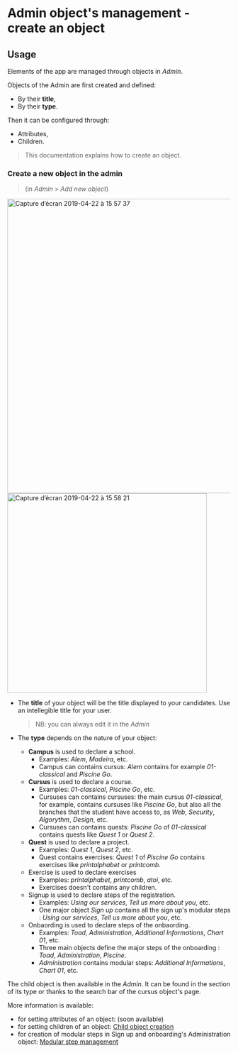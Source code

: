 # Admin object's management - create an object

## Usage

Elements of the app are managed through objects in _Admin_.

Objects of the Admin are first created and defined:

- By their **title**,
- By their **type**.

Then it can be configured through:

- Attributes,
- Children.

> This documentation explains how to create an object.

### Create a new object in the admin

> (in _Admin_ > _Add new object_)

<img width="664" alt="Capture d’écran 2019-04-22 à 15 57 37" src="https://user-images.githubusercontent.com/35296671/56507169-6505a500-6518-11e9-89bb-04c7fd9b41ca.png">
<img width="450" alt="Capture d’écran 2019-04-22 à 15 58 21" src="https://user-images.githubusercontent.com/35296671/56507180-6afb8600-6518-11e9-97a5-4dcff8f0a069.png">

- The **title** of your object will be the title displayed to your candidates. Use an intellegible title for your user.

  > NB: you can always edit it in the _Admin_

- The **type** depends on the nature of your object:
  - **Campus** is used to declare a school.
    - Examples: _Alem_, _Madeira_, etc.
    - Campus can contains cursus: _Alem_ contains for example _01-classical_ and _Piscine Go_.
  - **Cursus** is used to declare a course.
    - Examples: _01-classical_, _Piscine Go_, etc.
    - Cursuses can contains cursuses: the main cursus _01-classical_, for example, contains cursuses like _Piscine Go_, but also all the branches that the student have access to, as _Web_, _Security_, _Algorythm_, _Design_, etc.
    - Cursuses can contains quests: _Piscine Go_ of _01-classical_ contains quests like _Quest 1_ or _Quest 2_.
  - **Quest** is used to declare a project.
    - Examples: _Quest 1_, _Quest 2_, etc.
    - Quest contains exercises: _Quest 1_ of _Piscine Go_ contains exercises like _printalphabet_ or _printcomb_.
  - Exercise is used to declare exercises
    - Examples: _printalphabet_, _printcomb_, _atoi_, etc.
    - Exercises doesn't contains any children.
  - Signup is used to declare steps of the registration.
    - Examples: _Using our services_, _Tell us more about you_, etc.
    - One major object _Sign up_ contains all the sign up's modular steps : _Using our services_, _Tell us more about you_, etc.
  - Onbaording is used to declare steps of the onbaording.
    - Examples: _Toad_, _Administration_, _Additional Informations_, _Chart 01_, etc.
    - Three main objects define the major steps of the onboarding : _Toad_, _Administration_, _Piscine_.
    - _Administration_ contains modular steps: _Additional Informations_, _Chart 01_, etc.

The child object is then available in the _Admin_. It can be found in the section of its type or thanks to the search bar of the cursus object's page.

More information is available:

- for setting attributes of an object: (soon available)
- for setting children of an object: [Child object creation](object-child-creation.md)
- for creation of modular steps in Sign up and onboarding's Administration object: [Modular step management](modular-steps-management.md)
